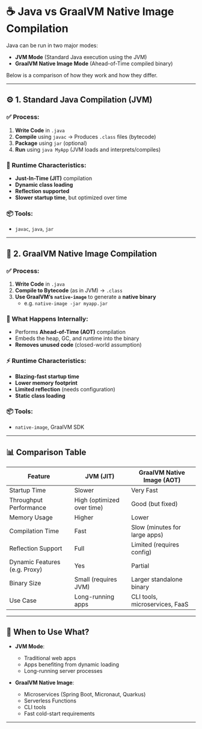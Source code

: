 # ☕ Java vs GraalVM Native Image Compilation

Java can be run in two major modes:

- **JVM Mode** (Standard Java execution using the JVM)
- **GraalVM Native Image Mode** (Ahead-of-Time compiled binary)

Below is a comparison of how they work and how they differ.

---

## ⚙️ 1. Standard Java Compilation (JVM)

### ✅ Process:

1. **Write Code** in `.java`
2. **Compile** using `javac` → Produces `.class` files (bytecode)
3. **Package** using `jar` (optional)
4. **Run** using `java MyApp` (JVM loads and interprets/compiles)

### 🔁 Runtime Characteristics:
- **Just-In-Time (JIT)** compilation
- **Dynamic class loading**
- **Reflection supported**
- **Slower startup time**, but optimized over time

### 📦 Tools:
- `javac`, `java`, `jar`

---

## 🧊 2. GraalVM Native Image Compilation

### ✅ Process:

1. **Write Code** in `.java`
2. **Compile to Bytecode** (as in JVM) → `.class`
3. **Use GraalVM’s `native-image`** to generate a **native binary**
   - e.g. `native-image -jar myapp.jar`

### 📌 What Happens Internally:
- Performs **Ahead-of-Time (AOT)** compilation
- Embeds the heap, GC, and runtime into the binary
- **Removes unused code** (closed-world assumption)

### ⚡ Runtime Characteristics:
- **Blazing-fast startup time**
- **Lower memory footprint**
- **Limited reflection** (needs configuration)
- **Static class loading**

### 📦 Tools:
- `native-image`, GraalVM SDK

---

## 📊 Comparison Table

| Feature                      | JVM (JIT)                   | GraalVM Native Image (AOT)     |
|-----------------------------|-----------------------------|--------------------------------|
| Startup Time                | Slower                      | Very Fast                      |
| Throughput Performance      | High (optimized over time)  | Good (but fixed)               |
| Memory Usage                | Higher                      | Lower                          |
| Compilation Time            | Fast                        | Slow (minutes for large apps)  |
| Reflection Support          | Full                        | Limited (requires config)      |
| Dynamic Features (e.g. Proxy)| Yes                         | Partial                        |
| Binary Size                 | Small (requires JVM)        | Larger standalone binary       |
| Use Case                    | Long-running apps           | CLI tools, microservices, FaaS |

---

## 🧠 When to Use What?

- **JVM Mode**:
  - Traditional web apps
  - Apps benefiting from dynamic loading
  - Long-running server processes

- **GraalVM Native Image**:
  - Microservices (Spring Boot, Micronaut, Quarkus)
  - Serverless Functions
  - CLI tools
  - Fast cold-start requirements

---
